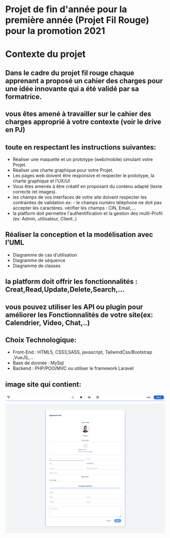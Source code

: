 # Projet de fin d'année pour la première année (Projet Fil Rouge) pour la promotion 2021
# Contexte du projet
## Dans le cadre du projet fil rouge chaque apprenant a proposé un cahier des charges pour une idée innovante qui a été validé par sa formatrice.
## vous êtes amené à travailler sur le cahier des charges approprié à votre contexte (voir le drive en PJ)
## toute en respectant les instructions suivantes:
- Réaliser une maquette et un prototype (web/mobile) simulant votre Projet.
- Réaliser une charte graphique pour votre Projet.
- Les pages web doivent être responsive et respecter le prototype, la charte graphique et l’UX/UI
- Vous êtes amenés à être créatif en proposant du contenu adapté (texte correcte /et images).
- les champs de vos interfaces de votre site doivent respecter les contraintes de validation ex: - le champs numéro téléphone ne doit pas accepter les caractères. vérifier les champs : CIN, Email,....
- la platform doit permettre l'authentification et la gestion des multi-Profil (ex: Admin, utilisateur, Client..)
 ## Réaliser la conception et la modélisation avec l’UML
- Diagramme de cas d’utilisation
- Diagramme de séquence
- Diagramme de classes

## la platform doit offrir les fonctionnalités : Creat,Read,Update,Delete,Search,...
## vous pouvez utiliser les API ou plugin pour améliorer les Fonctionnalités de votre site(ex: Calendrier, Video, Chat,..)
## Choix Technologique:
- Front-End : HTML5, CSS3,SASS, javascript, TailwindCss/Bootstrap ,VueJS,...
- Base de donnée : MySql
- Backend : PHP/POO/MVC ou utiliser le framework Laravel

## image site qui contient:
![Front-end-project](https://github.com/Moussatef/Projet_Fill_Rouge_Laravel_Vue/blob/main/Maquet/profileApprenant.png)
